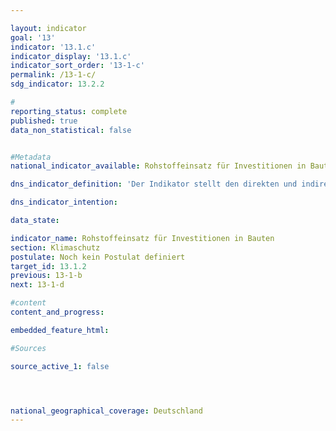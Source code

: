 ```yaml
---

layout: indicator        
goal: '13'        
indicator: '13.1.c'        
indicator_display: '13.1.c'        
indicator_sort_order: '13-1-c'        
permalink: /13-1-c/        
sdg_indicator: 13.2.2        

#
reporting_status: complete        
published: true        
data_non_statistical: false        


#Metadata        
national_indicator_available: Rohstoffeinsatz für Investitionen in Bauten

dns_indicator_definition: 'Der Indikator stellt den direkten und indirekten Rohstoffeinsatz für Investitionen in Bauten in Deutschland als Indexwert dar. Es sind sowohl Rohstoffe wie z.B. Sand oder Kies enthalten, die direkt in Deutschland abgebaut und für Bauinvestitionen verwendet werden, als auch Rohstoffe, die im In- und Ausland für die Herstellung von Gütern eingesetzt werden, die letztlich Bauinvestitionen in Deutschland dienen (z.B. Eisenerz und Energieträger zur Herstellung von Stahl). Damit zeigt der Indikator auch Spill-over-Effekte auf das Ausland auf. Der Rohstoffeinsatz wird in Rohstoffäquivalenten angegeben, d.h. hergestellte Produkte werden im Rahmen einer Modellrechnung in die entsprechende Menge Rohstoffe, die zu ihrer Herstellung benötigt wurde, umgerechnet.<br>Der Indikator umfasst neben nicht erneuerbaren Rohstoffen (fossile Energieträger, Erze, Steine, Erden und Industrieminerale) auch pflanzliche Erzeugnisse, die von der Land- und Forstwirtschaft produziert werden.  Die verfügbaren Daten ermöglichen auch grobe Differenzierung zwischen verschiedenen Rohstoffgruppen.<br>Es ist zu berücksichtigen, dass die Angaben sich auf den Rohstoffeinsatz für Bauinvestitionen beziehen – in Abgrenzung von weiteren Endnachfragekategorien wie „Investitionen in Ausrüstungen“ oder „Konsum privater Haushalte“. Das bedeutet insbesondere, dass der Rohstoffeinsatz für die laufende Nutzung von Bauten (z.B. Energieträger zum Heizen) nicht berücksichtigt wird und dass sowohl Hoch- als auch Tiefbau einschlossen sind. Der Indikator ist also kein Indikator für das Bedürfnisfeld Wohnen oder den Wirtschaftszweig Bau.'        

dns_indicator_intention:      

data_state:        

indicator_name: Rohstoffeinsatz für Investitionen in Bauten        
section: Klimaschutz        
postulate: Noch kein Postulat definiert       
target_id: 13.1.2       
previous: 13-1-b       
next: 13-1-d       

#content         
content_and_progress:        

embedded_feature_html:    

#Sources        

source_active_1: false




national_geographical_coverage: Deutschland                
---
```


